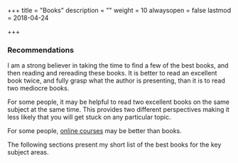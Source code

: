 +++
title = "Books"
description = ""
weight = 10
alwaysopen = false
lastmod = 2018-04-24

+++

### Recommendations

I am a strong believer in taking the time to find a few of the best books, and then reading and rereading these books. It is better to read an excellent book twice, and fully grasp what the author is presenting, than it is to read two mediocre books.

For some people, it may be helpful to read two excellent books on the same subject at the same time. This provides two different perspectives making it less likely that you will get stuck on any particular topic.

For some people, [online courses](/reviews) may be better than books.

The following sections present my short list of the best books for the key subject areas.
